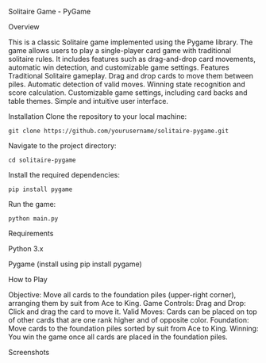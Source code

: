 Solitaire Game - PyGame

Overview

This is a classic Solitaire game implemented using the Pygame library. The game allows users to play a single-player card game with traditional solitaire rules. It includes features such as drag-and-drop card movements, automatic win detection, and customizable game settings.
Features
    Traditional Solitaire gameplay.
    Drag and drop cards to move them between piles.
    Automatic detection of valid moves.
    Winning state recognition and score calculation.
    Customizable game settings, including card backs and table themes.
    Simple and intuitive user interface.

Installation
    Clone the repository to your local machine:

    git clone https://github.com/yourusername/solitaire-pygame.git

Navigate to the project directory:

    cd solitaire-pygame

Install the required dependencies:


    pip install pygame

Run the game:

    python main.py

Requirements

  Python 3.x
  
  Pygame (install using pip install pygame)

How to Play

  Objective: Move all cards to the foundation piles (upper-right corner), arranging them by suit from Ace to King.
  Game Controls:
        Drag and Drop: Click and drag the card to move it.
        Valid Moves: Cards can be placed on top of other cards that are one rank higher and of opposite color.
        Foundation: Move cards to the foundation piles sorted by suit from Ace to King.
    Winning: You win the game once all cards are placed in the foundation piles.

Screenshots


